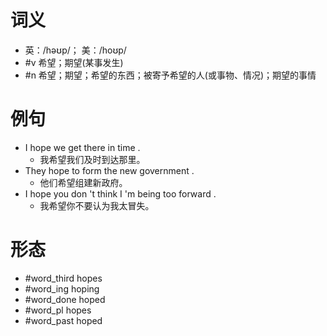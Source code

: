 # 词义
- 英：/həʊp/； 美：/hoʊp/
- #v 希望；期望(某事发生)
- #n 希望；期望；希望的东西；被寄予希望的人(或事物、情况)；期望的事情
# 例句
- I hope we get there in time .
	- 我希望我们及时到达那里。
- They hope to form the new government .
	- 他们希望组建新政府。
- I hope you don 't think I 'm being too forward .
	- 我希望你不要认为我太冒失。
# 形态
- #word_third hopes
- #word_ing hoping
- #word_done hoped
- #word_pl hopes
- #word_past hoped

